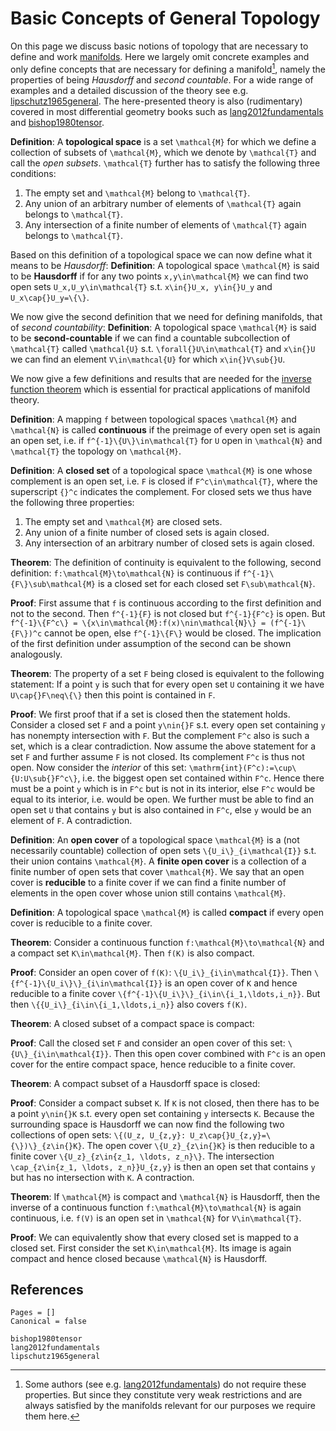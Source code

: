 # Basic Concepts of General Topology

On this page we discuss basic notions of topology that are necessary to define and work [manifolds](manifolds.md). Here we largely omit concrete examples and only define concepts that are necessary for defining a manifold[^1], namely the properties of being *Hausdorff* and *second countable*. For a wide range of examples and a detailed discussion of the theory see e.g. [lipschutz1965general](@cite). The here-presented theory is also (rudimentary) covered in most differential geometry books such as [lang2012fundamentals](@cite) and [bishop1980tensor](@cite). 

[^1]: Some authors (see e.g. [lang2012fundamentals](@cite)) do not require these properties. But since they constitute very weak restrictions and are always satisfied by the manifolds relevant for our purposes we require them here. 

__Definition__: A **topological space** is a set ``\mathcal{M}`` for which we define a collection of subsets of ``\mathcal{M}``, which we denote by ``\mathcal{T}`` and call the *open subsets*. ``\mathcal{T}`` further has to satisfy the following three conditions:
1. The empty set and ``\mathcal{M}`` belong to ``\mathcal{T}``.
2. Any union of an arbitrary number of elements of ``\mathcal{T}`` again belongs to ``\mathcal{T}``.
3. Any intersection of a finite number of elements of ``\mathcal{T}`` again belongs to ``\mathcal{T}``.

Based on this definition of a topological space we can now define what it means to be *Hausdorff*: 
__Definition__: A topological space ``\mathcal{M}`` is said to be **Hausdorff** if for any two points ``x,y\in\mathcal{M}`` we can find two open sets ``U_x,U_y\in\mathcal{T}`` s.t. ``x\in{}U_x, y\in{}U_y`` and ``U_x\cap{}U_y=\{\}``.

We now give the second definition that we need for defining manifolds, that of *second countability*:
__Definition__: A topological space ``\mathcal{M}`` is said to be **second-countable** if we can find a countable subcollection of ``\mathcal{T}`` called ``\mathcal{U}`` s.t. ``\forall{}U\in\mathcal{T}`` and ``x\in{}U`` we can find an element ``V\in\mathcal{U}`` for which ``x\in{}V\sub{}U``.

We now give a few definitions and results that are needed for the [inverse function theorem](inverse_function_theorem.md) which is essential for practical applications of manifold theory.

__Definition__: A mapping ``f`` between topological spaces ``\mathcal{M}`` and ``\mathcal{N}`` is called **continuous** if the preimage of every open set is again an open set, i.e. if ``f^{-1}\{U\}\in\mathcal{T}`` for ``U`` open in ``\mathcal{N}`` and ``\mathcal{T}`` the topology on ``\mathcal{M}``.

__Definition__: A **closed set** of a topological space ``\mathcal{M}`` is one whose complement is an open set, i.e. ``F`` is closed if ``F^c\in\mathcal{T}``, where the superscript ``{}^c`` indicates the complement. For closed sets we thus have the following three properties: 
1. The empty set and ``\mathcal{M}`` are closed sets.
2. Any union of a finite number of closed sets is again closed.
3. Any intersection of an arbitrary number of closed sets is again closed.

__Theorem__: The definition of continuity is equivalent to the following, second definition: ``f:\mathcal{M}\to\mathcal{N}`` is continuous if ``f^{-1}\{F\}\sub\mathcal{M}`` is a closed set for each closed set ``F\sub\mathcal{N}``.

__Proof__: First assume that ``f`` is continuous according to the first definition and not to the second. Then ``f^{-1}{F}`` is not closed but ``f^{-1}{F^c}`` is open. But ``f^{-1}\{F^c\} = \{x\in\mathcal{M}:f(x)\nin\mathcal{N}\} = (f^{-1}\{F\})^c`` cannot be open, else ``f^{-1}\{F\}`` would be closed. The implication of the first definition under assumption of the second can be shown analogously. 

__Theorem__: The property of a set ``F`` being closed is equivalent to the following statement: If a point ``y`` is such that for every open set ``U`` containing it we have ``U\cap{}F\neq\{\}`` then this point is contained in ``F``.

__Proof__: We first proof that if a set is closed then the statement holds. Consider a closed set ``F`` and a point ``y\nin{}F`` s.t. every open set containing ``y`` has nonempty intersection with ``F``. But the complement ``F^c`` also is such a set, which is a clear contradiction. Now assume the above statement for a set ``F`` and further assume ``F`` is not closed. Its complement ``F^c`` is thus not open. Now consider the *interior* of this set: ``\mathrm{int}(F^c):=\cup\{U:U\sub{}F^c\}``, i.e. the biggest open set contained within ``F^c``. Hence there must be a point ``y`` which is in ``F^c`` but is not in its interior, else ``F^c`` would be equal to its interior, i.e. would be open. We further must be able to find an open set ``U`` that contains ``y`` but is also contained in ``F^c``, else ``y`` would be an element of ``F``. A contradiction. 

__Definition__: An **open cover** of a topological space ``\mathcal{M}`` is a (not necessarily countable) collection of open sets ``\{U_i\}_{i\mathcal{I}}`` s.t. their union contains ``\mathcal{M}``. A **finite open cover** is a collection of a finite number of open sets that cover ``\mathcal{M}``. We say that an open cover is **reducible** to a finite cover if we can find a finite number of elements in the open cover whose union still contains ``\mathcal{M}``.

__Definition__: A topological space ``\mathcal{M}`` is called **compact** if every open cover is reducible to a finite cover.

__Theorem__: Consider a continuous function ``f:\mathcal{M}\to\mathcal{N}`` and a compact set ``K\in\mathcal{M}``. Then ``f(K)`` is also compact. 

__Proof__: Consider an open cover of ``f(K)``: ``\{U_i\}_{i\in\mathcal{I}}``. Then ``\{f^{-1}\{U_i\}\}_{i\in\mathcal{I}}`` is an open cover of ``K`` and hence reducible to a finite cover ``\{f^{-1}\{U_i\}\}_{i\in\{i_1,\ldots,i_n}}``. But then ``\{{U_i\}_{i\in\{i_1,\ldots,i_n}}`` also covers ``f(K)``.

__Theorem__: A closed subset of a compact space is compact:

__Proof__: Call the closed set ``F`` and consider an open cover of this set: ``\{U\}_{i\in\mathcal{I}}``. Then this open cover combined with ``F^c`` is an open cover for the entire compact space, hence reducible to a finite cover.

__Theorem__: A compact subset of a Hausdorff space is closed: 

__Proof__: Consider a compact subset ``K``. If ``K`` is not closed, then there has to be a point ``y\nin{}K`` s.t. every open set containing ``y`` intersects ``K``. Because the surrounding space is Hausdorff we can now find the following two collections of open sets: ``\{(U_z, U_{z,y}: U_z\cap{}U_{z,y}=\{\})\}_{z\in{}K}``. The open cover ``\{U_z}_{z\in{}K}`` is then reducible to a finite cover ``\{U_z}_{z\in{z_1, \ldots, z_n}\}``. The intersection ``\cap_{z\in{z_1, \ldots, z_n}}U_{z,y}`` is then an open set that contains ``y`` but has no intersection with ``K``. A contraction. 

__Theorem__: If ``\mathcal{M}`` is compact and ``\mathcal{N}`` is Hausdorff, then the inverse of a continuous function ``f:\mathcal{M}\to\mathcal{N}`` is again continuous, i.e. ``f(V)`` is an open set in ``\mathcal{N}`` for ``V\in\mathcal{T}``.

__Proof__: We can equivalently show that every closed set is mapped to a closed set. First consider the set ``K\in\mathcal{M}``. Its image is again compact and hence closed because ``\mathcal{N}`` is Hausdorff. 

## References 

```@bibliography
Pages = []
Canonical = false 

bishop1980tensor
lang2012fundamentals
lipschutz1965general
```